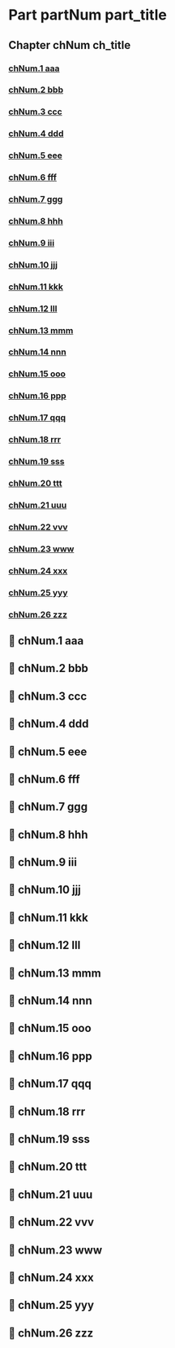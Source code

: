 # Part partNum part_title
## Chapter chNum ch_title
### [chNum.1 aaa](#-chNum1-aaa)
### [chNum.2 bbb](#-chNum2-bbb)
### [chNum.3 ccc](#-chNum3-ccc)
### [chNum.4 ddd](#-chNum4-ddd)
### [chNum.5 eee](#-chNum5-eee)
### [chNum.6 fff](#-chNum6-fff)
### [chNum.7 ggg](#-chNum7-ggg)
### [chNum.8 hhh](#-chNum8-hhh)
### [chNum.9 iii](#-chNum9-iii)
### [chNum.10 jjj](#-chNum10-jjj)
### [chNum.11 kkk](#-chNum11-kkk)
### [chNum.12 lll](#-chNum12-lll)
### [chNum.13 mmm](#-chNum13-mmm)
### [chNum.14 nnn](#-chNum14-nnn)
### [chNum.15 ooo](#-chNum15-ooo)
### [chNum.16 ppp](#-chNum16-ppp)
### [chNum.17 qqq](#-chNum17-qqq)
### [chNum.18 rrr](#-chNum18-rrr)
### [chNum.19 sss](#-chNum19-sss)
### [chNum.20 ttt](#-chNum20-ttt)
### [chNum.21 uuu](#-chNum21-uuu)
### [chNum.22 vvv](#-chNum22-vvv)
### [chNum.23 www](#-chNum23-www)
### [chNum.24 xxx](#-chNum24-xxx)
### [chNum.25 yyy](#-chNum25-yyy)
### [chNum.26 zzz](#-chNum26-zzz)

## 🔖 chNum.1 aaa


## 🔖 chNum.2 bbb


## 🔖 chNum.3 ccc


## 🔖 chNum.4 ddd


## 🔖 chNum.5 eee


## 🔖 chNum.6 fff


## 🔖 chNum.7 ggg


## 🔖 chNum.8 hhh


## 🔖 chNum.9 iii


## 🔖 chNum.10 jjj


## 🔖 chNum.11 kkk


## 🔖 chNum.12 lll


## 🔖 chNum.13 mmm


## 🔖 chNum.14 nnn


## 🔖 chNum.15 ooo


## 🔖 chNum.16 ppp


## 🔖 chNum.17 qqq


## 🔖 chNum.18 rrr


## 🔖 chNum.19 sss


## 🔖 chNum.20 ttt


## 🔖 chNum.21 uuu


## 🔖 chNum.22 vvv


## 🔖 chNum.23 www


## 🔖 chNum.24 xxx


## 🔖 chNum.25 yyy


## 🔖 chNum.26 zzz
